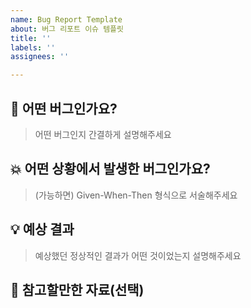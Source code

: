 ```yaml
---
name: Bug Report Template
about: 버그 리포트 이슈 템플릿
title: ''
labels: ''
assignees: ''

---
```


## 🚨 어떤 버그인가요?

> 어떤 버그인지 간결하게 설명해주세요

## 💥 어떤 상황에서 발생한 버그인가요?

> (가능하면) Given-When-Then 형식으로 서술해주세요

## 💡 예상 결과

> 예상했던 정상적인 결과가 어떤 것이었는지 설명해주세요

## 👀 참고할만한 자료(선택)
